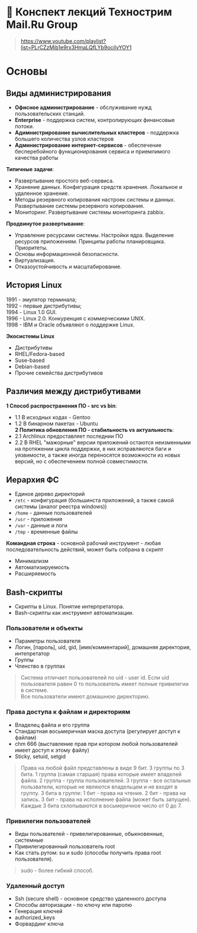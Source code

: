 # :orange_book: Конспект лекций Технострим Mail.Ru Group
> https://www.youtube.com/playlist?list=PLrCZzMib1e9rx3HmaLQfLYb9ociIvYOY1  

# Основы
## Виды администрирования
* __Офисное администрирование__ - обслуживание нужд пользовательских станций.
* __Enterprise__ - поддержка систем, контролирующих финансовые потоки. 
* __Адимнистрирование вычислительных кластеров__ - поддержка большего количества узлов кластеров
* __Администрирование интернет-сервисов__ - обеспечение бесперебойного функционирования сервиса и приемлимого качества работы  


__Типичные задачи__:
* Развертывание простого веб-сервиса.
* Хранение данных. Конфигурация средств хранения. Локальное и удаленное хранение.
* Методы резервного копирования настроек системы и данных. Развертывание системы резервного копирования.
* Мониторинг. Развертывание системы мониторинга zabbix.

__Продвинутое развертывание__:
* Управление ресурсами системы. Настройки ядра. Выделение ресурсов приложениям. Принципы работы планировщика. Приоритеты.
* Основы информационной безопасности.
* Виртуализация.
* Отказоустойчивость и масштабирование.

## История Linux  
1991 - эмулятор терминала;  
1992 - первые дистрибутивы;  
1994 - Linux 1.0 GUI.  
1996 - Linux 2.0. Конкуренция с коммерческими UNIX.  
1998 - IBM и Oracle объявляют о поддержке Linux.  

__Экосистемы Linux__  
* Дистрибутивы
* RHEL/Fedora-based
* Suse-based
* Debian-based
* Прочие семейства дистрибутивов


## Различия между дистрибутивами  
__1 Способ распространения ПО - src vs bin__:
* 1.1 В исходных кодах - Gentoo
* 1.2 В бинарном пакетах - Ubuntu  
__2 Политика обновления ПО - стабильность vs актуальность__:
* 2.1 Archlinux предоставляет последнии ПО
* 2.2 В RHEL "мажорные" версии приложений остаются неизменными на протяжении цикла поддержки, в них исправляются баги и уязвимости, а также иногда переносятся возможности из новых версий, но с обеспечением полной совместимости.

## Иерархия ФС
* Единое дерево директорий
* `/etc` - конфигурация (большинста приложений, а также самой системы (аналог реестра windows))
* `/home` - данные пользователей
* `/usr` - приложения
* `/var` - данные и логи
* `/tmp` - временные файлы  


__Командная строка__ - основной рабочий инструмент - любая последовательность действий, может быть собрана в скрипт
* Минимализм
* Автоматизируемость
* Расширяемость  

## Bash-скрипты
* Скрипты в Linux. Понятие интерпретатора.
* Bash-скрипты как инструмент автоматизации.

### Пользователи и объекты
* Параметры пользователя
* Логин, [пароль], uid, gid, [имя/комментарий], домашняя директория, интепретатор
* Группы
* Членство в группах  
> Система отличает пользователей по uid - user id. Если uid пользователя равен 0 то пользователь имеет полные привилегии в системе.  
Все пользователи имеют домашнюю директорию.  

### Права доступа к файлам и директориям
* Владелец файла и его группа
* Стандартная восьмеричная маска доступа (регулирует доступ к файлам)
* chm 666 (выставление прав при котором любой пользователей имеет доступ к этому файлу)
* Sticky, setuid, setgid  
> Права на любой файл представлены в виде 9 бит. 3 группы по 3 бита. 1 группа (самая старшая) права которые имеет владелей файла. 2 группа - группа пользователей. 3 группа - все остальные пользватели, которые не являются владельцем и не входят в группу. 3 бита в группе: 1 бит - права на чтение. 2 бит - права на запись. 3 бит - права на исполнение файла (может быть запущен). Каждые 3 бита схлопываются в восьмеричное число от 0 до 7.  

### Привилегии пользователей
* Виды пользвателей - привелигированные, обыкновенные, системные
* Привилегированный пользователь root
* Как стать рутом: su и sudo (способы получить права root пользователя).  
> sudo - более гибкий способ.

### Удаленный доступ
* Ssh (secure shell) - основное средство удаленного доступа
* Способы авторизации - по ключу или паролю
* Генерация ключей
* authorized_keys
* Форвардинг ключа
